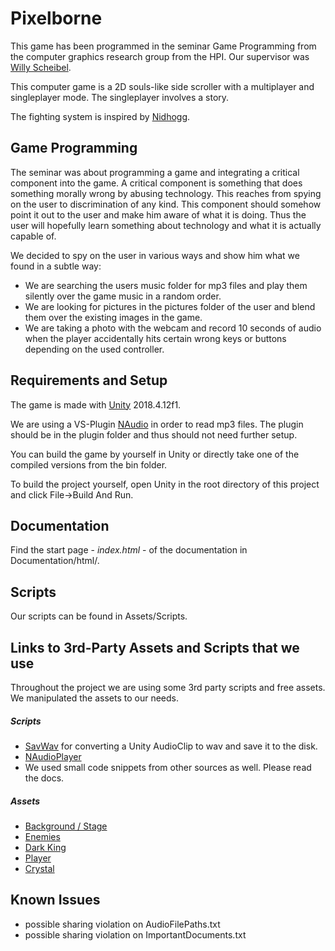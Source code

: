 # Pixelborne

This game has been programmed in the seminar Game Programming from the computer graphics research group from the HPI.
Our supervisor was [Willy Scheibel](https://github.com/scheibel). 


This computer game is a 2D souls-like side scroller with a multiplayer and singleplayer mode. 
The singleplayer involves a story.

The fighting system is inspired by [Nidhogg](http://nidhogggame.com/).

## Game Programming
The seminar was about programming a game and integrating a critical component into the game.
A critical component is something that does something morally wrong by abusing technology.
This reaches from spying on the user to discrimination of any kind.
This component should somehow point it out to the user and make him aware of what it is doing.
Thus the user will hopefully learn something about technology and what it is actually capable of.

We decided to spy on the user in various ways and show him what we found in a subtle way:
- We are searching the users music folder for mp3 files and play them silently 
over the game music in a random order.
- We are looking for pictures in the pictures folder of the user and blend them over 
the existing images in the game.
- We are taking a photo with the webcam and record 10 seconds of audio
when the player accidentally hits certain wrong keys or buttons depending on the used controller.


## Requirements and Setup
The game is made with [Unity](https://unity3d.com/get-unity/download/archive) 2018.4.12f1.

We are using a VS-Plugin [NAudio](https://github.com/naudio/NAudio) in order to read mp3 files.
The plugin should be in the plugin folder and thus should not need further setup.

You can build the game by yourself in Unity or directly take one of the compiled versions from the bin folder.

To build the project yourself, open Unity in the root directory of this project 
and click File->Build And Run.

## Documentation
Find the start page - *index.html* - of the documentation in Documentation/html/.

## Scripts
Our scripts can be found in Assets/Scripts.

## Links to 3rd-Party Assets and Scripts that we use
Throughout the project we are using some 3rd party scripts and free assets. 
We manipulated the assets to our needs.

##### Scripts
- [SavWav](http://forum.unity3d.com/threads/119295-Writing-AudioListener.GetOutputData-to-wav-problem?p=806734&viewfull=1#post806734)
for converting a Unity AudioClip to wav and save it to the disk.
- [NAudioPlayer](https://gamedev.stackexchange.com/questions/114885/how-do-i-play-mp3-files-in-unity-standalone)
- We used small code snippets from other sources as well. Please read the docs.

##### Assets
- [Background / Stage](https://assetstore.unity.com/packages/2d/environments/pixel-dark-forest-136825)
- [Enemies](https://assetstore.unity.com/packages/2d/characters/hero-nad-opponents-animation-140776)
- [Dark King](https://assetstore.unity.com/packages/2d/characters/bandits-pixel-art-104130)
- [Player](https://ramirov.itch.io/vai-drogul)
- [Crystal](https://assetstore.unity.com/packages/2d/gui/icons/crystals-collection-42748)

## Known Issues
- possible sharing violation on AudioFilePaths.txt
- possible sharing violation on ImportantDocuments.txt
